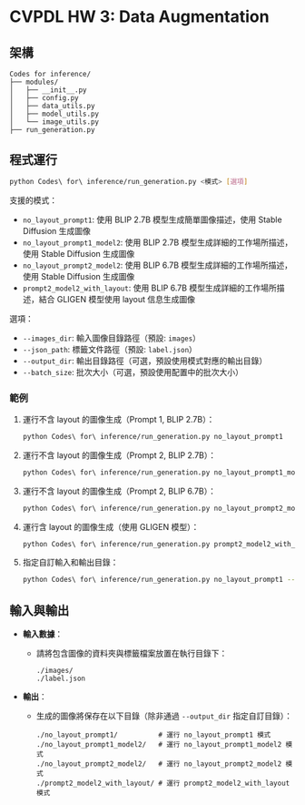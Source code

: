 # CVPDL HW 3: Data Augmentation

## 架構

```
Codes for inference/
├── modules/                  
│   ├── __init__.py           
│   ├── config.py             
│   ├── data_utils.py        
│   ├── model_utils.py        
│   └── image_utils.py       
├── run_generation.py         
```

## 程式運行

```bash
python Codes\ for\ inference/run_generation.py <模式> [選項]
```

支援的模式：
- `no_layout_prompt1`: 使用 BLIP 2.7B 模型生成簡單圖像描述，使用 Stable Diffusion 生成圖像
- `no_layout_prompt1_model2`: 使用 BLIP 2.7B 模型生成詳細的工作場所描述，使用 Stable Diffusion 生成圖像
- `no_layout_prompt2_model2`: 使用 BLIP 6.7B 模型生成詳細的工作場所描述，使用 Stable Diffusion 生成圖像
- `prompt2_model2_with_layout`: 使用 BLIP 6.7B 模型生成詳細的工作場所描述，結合 GLIGEN 模型使用 layout 信息生成圖像

選項：
- `--images_dir`: 輸入圖像目錄路徑（預設: `images`）
- `--json_path`: 標籤文件路徑（預設: `label.json`）
- `--output_dir`: 輸出目錄路徑（可選，預設使用模式對應的輸出目錄）
- `--batch_size`: 批次大小（可選，預設使用配置中的批次大小）

### 範例

1. 運行不含 layout 的圖像生成（Prompt 1, BLIP 2.7B）：
   ```bash
   python Codes\ for\ inference/run_generation.py no_layout_prompt1
   ```

2. 運行不含 layout 的圖像生成（Prompt 2, BLIP 2.7B）：
   ```bash
   python Codes\ for\ inference/run_generation.py no_layout_prompt1_model2
   ```

3. 運行不含 layout 的圖像生成（Prompt 2, BLIP 6.7B）：
   ```bash
   python Codes\ for\ inference/run_generation.py no_layout_prompt2_model2
   ```

4. 運行含 layout 的圖像生成（使用 GLIGEN 模型）：
   ```bash
   python Codes\ for\ inference/run_generation.py prompt2_model2_with_layout
   ```

5. 指定自訂輸入和輸出目錄：
   ```bash
   python Codes\ for\ inference/run_generation.py no_layout_prompt1 --images_dir my_images --json_path my_labels.json --output_dir my_output
   ```

## 輸入與輸出

- **輸入數據**：
  - 請將包含圖像的資料夾與標籤檔案放置在執行目錄下：
    ```
    ./images/
    ./label.json
    ```

- **輸出**：
  - 生成的圖像將保存在以下目錄（除非通過 `--output_dir` 指定自訂目錄）：
    ```
    ./no_layout_prompt1/          # 運行 no_layout_prompt1 模式
    ./no_layout_prompt1_model2/   # 運行 no_layout_prompt1_model2 模式
    ./no_layout_prompt2_model2/   # 運行 no_layout_prompt2_model2 模式
    ./prompt2_model2_with_layout/ # 運行 prompt2_model2_with_layout 模式
    ```